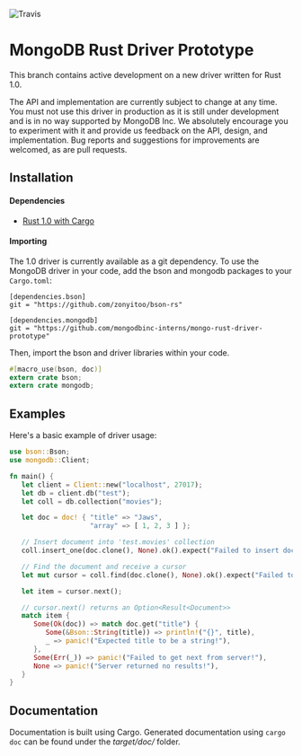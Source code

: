 ![Travis](https://travis-ci.org/mongodbinc-interns/mongo-rust-driver-prototype.svg)

MongoDB Rust Driver Prototype
=============================

This branch contains active development on a new driver written for Rust 1.0.

The API and implementation are currently subject to change at any time. You must not use this driver in production as it is still under development and is in no way supported by MongoDB Inc. We absolutely encourage you to experiment with it and provide us feedback on the API, design, and implementation. Bug reports and suggestions for improvements are welcomed, as are pull requests.

## Installation

#### Dependencies
- [Rust 1.0 with Cargo](http://rust-lang.org)

#### Importing
The 1.0 driver is currently available as a git dependency. To use the MongoDB driver in your code, add the bson and mongodb packages to your ```Cargo.toml```:
```
[dependencies.bson]
git = "https://github.com/zonyitoo/bson-rs"

[dependencies.mongodb]
git = "https://github.com/mongodbinc-interns/mongo-rust-driver-prototype"
```

Then, import the bson and driver libraries within your code.
```rust
#[macro_use(bson, doc)]
extern crate bson;
extern crate mongodb;
```

## Examples

Here's a basic example of driver usage:

```rust
use bson::Bson;
use mongodb::Client;

fn main() {
   let client = Client::new("localhost", 27017);
   let db = client.db("test");
   let coll = db.collection("movies");

   let doc = doc! { "title" => "Jaws",
                    "array" => [ 1, 2, 3 ] };

   // Insert document into 'test.movies' collection
   coll.insert_one(doc.clone(), None).ok().expect("Failed to insert document.");

   // Find the document and receive a cursor
   let mut cursor = coll.find(doc.clone(), None).ok().expect("Failed to execute find.");

   let item = cursor.next();

   // cursor.next() returns an Option<Result<Document>>
   match item {
      Some(Ok(doc)) => match doc.get("title") {
         Some(&Bson::String(title)) => println!("{}", title),
         _ => panic!("Expected title to be a string!"),
      },
      Some(Err(_)) => panic!("Failed to get next from server!"),
      None => panic!("Server returned no results!"),
   }
}
```

## Documentation
Documentation is built using Cargo. Generated documentation using ```cargo doc``` can be found under the _target/doc/_ folder.
